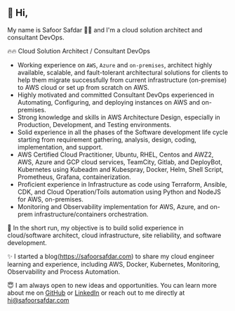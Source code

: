 ## 👋 Hi, 

My name is Safoor Safdar 👨‍💻 and I&apos;m a cloud solution architect and consultant DevOps.


🔥🔥 Cloud Solution Architect / Consultant DevOps

- Working experience on `AWS`, `Azure` and `on-premises`, architect highly available, scalable, and fault-tolerant architectural solutions for clients to help them migrate successfully from current infrastructure (on-premise) to AWS cloud or set up from scratch on AWS.
- Highly motivated and committed Consultant DevOps experienced in Automating, Configuring, and deploying instances on AWS and on-premises.
- Strong knowledge and skills in AWS Architecture Design, especially in Production, Development, and Testing environments.
- Solid experience in all the phases of the Software development life cycle starting from requirement gathering, analysis, design, coding, implementation, and support.
- AWS Certified Cloud Practitioner, Ubuntu, RHEL, Centos and AWZ2, AWS, Azure and GCP cloud services, TeamCity, Gitlab, and DeployBot, Kubernetes using Kubeadm and Kubespray, Docker, Helm, Shell Script, Prometheus, Grafana, containerization.
- Proficient experience in Infrastructure as code using Terraform, Ansible, CDK, and Cloud Operation/Toils automation using Python and NodeJS for AWS, on-premises.
- Monitoring and Observability implementation for AWS, Azure, and on-prem infrastructure/containers orchestration.

🚀 In the short run, my objective is to build solid experience in cloud/software architect, cloud infrastructure, site reliability, and software development.

✨ I started a blog(https://safoorsafdar.com) to share my cloud engineer learning and experience, including AWS, Docker, Kubernetes, Monitoring, Observability and Process Automation.


😇 I am always open to new ideas and opportunities. You can learn more about me on [GitHub](https://github.com/safoorsafdar) or [LinkedIn](https://linkedin.com/in/safoorsafdar) or reach out to me directly at hi@safoorsafdar.com


<!--
**safoorsafdar/safoorsafdar** is a ✨ _special_ ✨ repository because its `README.md` (this file) appears on your GitHub profile.

Here are some ideas to get you started:

- 🔭 I’m currently working on ...
- 🌱 I’m currently learning ...
- 👯 I’m looking to collaborate on ...
- 🤔 I’m looking for help with ...
- 💬 Ask me about ...
- 📫 How to reach me: ...
- 😄 Pronouns: ...
- ⚡ Fun fact: ...
-->
